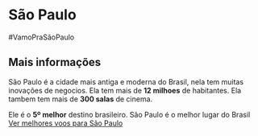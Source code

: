 # São Paulo
#VamoPraSãoPaulo

## Mais informações
São Paulo é a cidade mais antiga e moderna do Brasil, nela tem muitas inovações de negocios. Ela tem mais de **12 milhoes** de habitantes. Ela tambem tem mais de **300 salas** de cinema.

Ele é o **5º melhor** destino brasileiro. São Paulo é o melhor lugar do Brasil
<br>
[Ver melhores voos para São Paulo](https://www.youtube.com/watch?v=dQw4w9WgXcQ)
